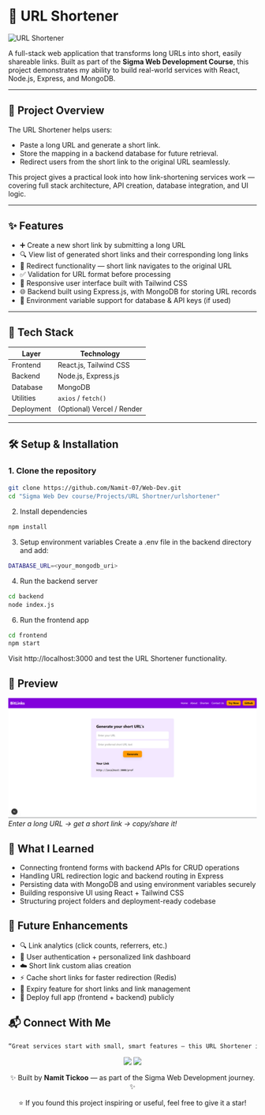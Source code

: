 # 🔗 URL Shortener

![URL Shortener](https://img.shields.io/badge/URL_Shortener-Project-blue?style=for-the-badge)

A full-stack web application that transforms long URLs into short, easily shareable links. Built as part of the **Sigma Web Development Course**, this project demonstrates my ability to build real-world services with React, Node.js, Express, and MongoDB.

---

## 🚀 Project Overview

The URL Shortener helps users:  
- Paste a long URL and generate a short link.  
- Store the mapping in a backend database for future retrieval.  
- Redirect users from the short link to the original URL seamlessly.  

This project gives a practical look into how link-shortening services work — covering full stack architecture, API creation, database integration, and UI logic.

---

## ✨ Features

- ➕ Create a new short link by submitting a long URL  
- 🔍 View list of generated short links and their corresponding long links  
- 🔁 Redirect functionality — short link navigates to the original URL  
- ✅ Validation for URL format before processing  
- 📱 Responsive user interface built with Tailwind CSS  
- 🌐 Backend built using Express.js, with MongoDB for storing URL records  
- 🔐 Environment variable support for database & API keys (if used)  

---

## 🧰 Tech Stack

| Layer      | Technology                    |
|------------|-------------------------------|
| Frontend   | React.js, Tailwind CSS        |
| Backend    | Node.js, Express.js           |
| Database   | MongoDB                       |
| Utilities  | `axios` / `fetch()`           |
| Deployment | (Optional) Vercel / Render    |

---

## 🛠️ Setup & Installation

### 1. Clone the repository  
```bash
git clone https://github.com/Namit-07/Web-Dev.git
cd "Sigma Web Dev course/Projects/URL Shortner/urlshortener"
```


2. Install dependencies
```bash
npm install
```

3. Setup environment variables
Create a .env file in the backend directory and add:
```bash
DATABASE_URL=<your_mongodb_uri>
```


4. Run the backend server
```bash
cd backend
node index.js
```


6. Run the frontend app
```bash
cd frontend
npm start
```
Visit http://localhost:3000 and test the URL Shortener functionality.

## 📸 Preview
<span align="center"> ![Shortener UI](https://github.com/Namit-07/Web-Dev/blob/main/Sigma%20Web%20Dev%20course/Projects/URL%20Shortner/urlshortener/public/Screenshot%202025-10-21%20164059.png) *Enter a long URL → get a short link → copy/share it!* </span>

## 🧠 What I Learned
- Connecting frontend forms with backend APIs for CRUD operations
- Handling URL redirection logic and backend routing in Express
- Persisting data with MongoDB and using environment variables securely
- Building responsive UI using React + Tailwind CSS
- Structuring project folders and deployment-ready codebase

## 🔮 Future Enhancements
- 🔍 Link analytics (click counts, referrers, etc.)
- 🎨 User authentication + personalized link dashboard
- ☁️ Short link custom alias creation
- ⚡ Cache short links for faster redirection (Redis)
- 🔐 Expiry feature for short links and link management
- 🚀 Deploy full app (frontend + backend) publicly

## 📬 Connect With Me
```bash
“Great services start with small, smart features — this URL Shortener is one step closer to building full-scale web products.”
```

<p align="center"> <a href="https://github.com/Namit-07"><img src="https://img.shields.io/badge/GitHub-black?style=for-the-badge&logo=github"></a> <a href="https://www.linkedin.com/in/namit-tickoo-69b2a9367/"><img src="https://img.shields.io/badge/LinkedIn-blue?style=for-the-badge&logo=linkedin"></a> </p>
<p align="center">
  ✨ Built by <b>Namit Tickoo</b> — as part of the Sigma Web Development journey. ✨</p>
<p align="center">
⭐ If you found this project inspiring or useful, feel free to give it a star! </p>
